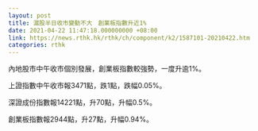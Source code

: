 ```yaml
---
layout: post
title: 滬股半日收市變動不大　創業板指數升近1%
date: 2021-04-22 11:47:18.000000000 +08:00
link: https://news.rthk.hk/rthk/ch/component/k2/1587101-20210422.htm
categories: rthk
---
```


內地股市中午收市個別發展，創業板指數較強勢，一度升逾1%。

上證指數中午收市報3471點，跌1點，跌幅0.05%。

深證成份指數報14221點，升70點，升幅0.5%。

創業板指數報2944點，升27點，升幅0.94%。
